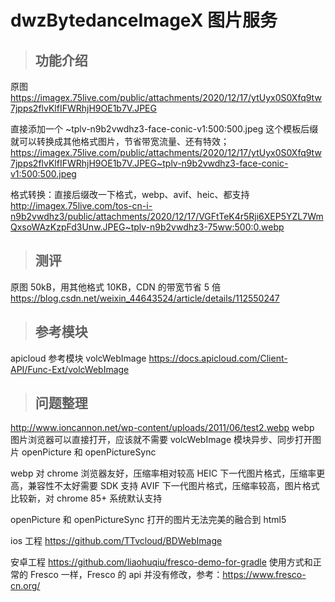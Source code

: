 # dwzBytedanceImageX 图片服务

> ## 功能介绍

原图
https://imagex.75live.com/public/attachments/2020/12/17/ytUyx0S0Xfq9tw7jpps2flvKlfIFWRhjH9OE1b7V.JPEG

直接添加一个 ~tplv-n9b2vwdhz3-face-conic-v1:500:500.jpeg 这个模板后缀就可以转换成其他格式图片，节省带宽流量、还有特效；
https://imagex.75live.com/public/attachments/2020/12/17/ytUyx0S0Xfq9tw7jpps2flvKlfIFWRhjH9OE1b7V.JPEG~tplv-n9b2vwdhz3-face-conic-v1:500:500.jpeg

格式转换：直接后缀改一下格式，webp、avif、heic、都支持
http://imagex.75live.com/tos-cn-i-n9b2vwdhz3/public/attachments/2020/12/17/VGFtTeK4r5Rji6XEP5YZL7WmQxsoWAzKzpFd3Unw.JPEG~tplv-n9b2vwdhz3-75ww:500:0.webp

> ## 测评

原图 50kB，用其他格式 10KB，CDN 的带宽节省 5 倍
https://blog.csdn.net/weixin_44643524/article/details/112550247

> ## 参考模块

apicloud 参考模块 volcWebImage
https://docs.apicloud.com/Client-API/Func-Ext/volcWebImage

> ## 问题整理

http://www.ioncannon.net/wp-content/uploads/2011/06/test2.webp
webp 图片浏览器可以直接打开，应该就不需要 volcWebImage 模块异步、同步打开图片 openPicture 和 openPictureSync

webp 对 chrome 浏览器友好，压缩率相对较高
HEIC 下一代图片格式，压缩率更高，兼容性不太好需要 SDK 支持
AVIF 下一代图片格式，压缩率较高，图片格式比较新，对 chrome 85+ 系统默认支持

openPicture 和 openPictureSync 打开的图片无法完美的融合到 html5

ios 工程 https://github.com/TTvcloud/BDWebImage

安卓工程 https://github.com/liaohuqiu/fresco-demo-for-gradle
使用方式和正常的 Fresco 一样，Fresco 的 api 并没有修改，参考：https://www.fresco-cn.org/

